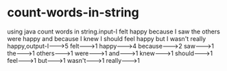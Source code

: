 # count-words-in-string
using java count words in string.input-I felt happy because I saw the others were happy and because I knew I should feel happy but I wasn't really happy,output-I--->5 felt--->1 happy--->4 because--->2 saw--->1 the--->1 others--->1 were--->1 and--->1 knew--->1 should--->1 feel--->1 but--->1 wasn't--->1 really--->1
